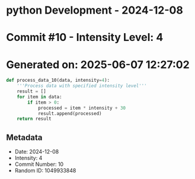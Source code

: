 ﻿# python Development - 2024-12-08
# Commit #10 - Intensity Level: 4
# Generated on: 2025-06-07 12:27:02
```python
def process_data_10(data, intensity=4):
    '''Process data with specified intensity level'''
    result = []
    for item in data:
        if item > 0:
            processed = item * intensity + 30
            result.append(processed)
    return result
```
## Metadata
- Date: 2024-12-08
- Intensity: 4
- Commit Number: 10
- Random ID: 1049933848
